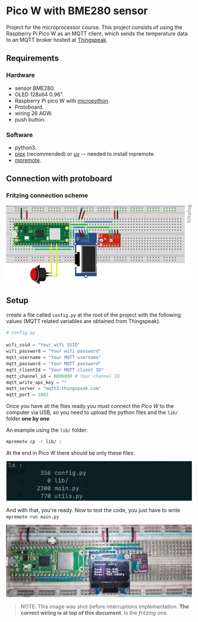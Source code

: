 # Pico W with BME280 sensor

Project for the microprocessor course. This project consists of using the Raspberry Pi Pico W as an MQTT client, which sends the temperature data to an MQTT broker hosted at [Thingspeak](https://thingspeak.mathworks.com/).

## Requirements

### Hardware

- sensor BME280.
- OLED 128x64 0.96".
- Raspberry Pi pico W with [micropython](https://docs.micropython.org/en/latest/).
- Protoboard.
- wiring 26 AGW.
- push button.

### Software

- python3.
- [pipx](https://github.com/pypa/pipx) (recommended) or [uv](https://github.com/astral-sh/uv) -- needed to install mpremote.
- [mpremote](https://docs.micropython.org/en/latest/reference/mpremote.html).

## Connection with protoboard

### Fritzing connection scheme

![pico w fritzing](./media/pico-project_bb.png)

## Setup

create a file called `config.py` at the root of the project with the following values (MQTT related variables are obtained from Thingspeak).

```python
# config.py

wifi_ssid = "Your wifi SSID"
wifi_password = "Your wifi password"
mqtt_username = "Your MQTT username"
mqtt_password = "Your MQTT password"
mqtt_clientId = "Your MQTT client ID"
mqtt_channel_id = 0000000 # Your channel ID
mqtt_write_api_key = ""
mqtt_server = "mqtt3.thingspeak.com"
mqtt_port = 1883
```

Once you have all the files ready you must connect the _Pico W_ to the computer via USB, so you need to upload the python files and the `lib/` folder **one by one**

An example using the `lib/` folder:

```sh
mpremote cp -r lib/ :
```

At the end in Pico W there should be only these files:

![pico w ls](./media/pico-project_fs.png)

And with that, you're ready. Now to test the code, you just have to write `mpremote run main.py`

![pico w real](./media/pico-project_live.jpg)

> NOTE: This image was shot before interruptions implementation. **The correct wiring is at top of this document**. Is the _fritzing_ one.
